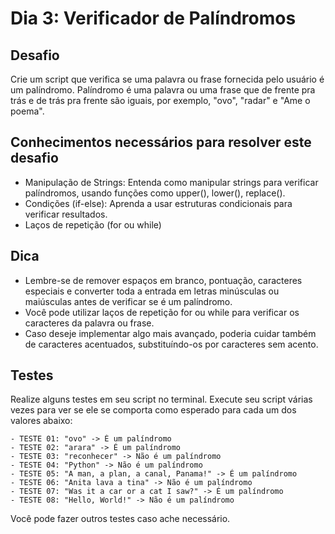 # Dia 3: Verificador de Palíndromos

## Desafio

Crie um script que verifica se uma palavra ou frase fornecida pelo usuário é um palíndromo. Palíndromo é uma palavra ou uma frase que de frente pra trás e de trás pra frente são iguais, por exemplo, "ovo", "radar" e "Ame o poema".

## Conhecimentos necessários para resolver este desafio

- Manipulação de Strings: Entenda como manipular strings para verificar palíndromos, usando funções como upper(), lower(), replace().
- Condições (if-else): Aprenda a usar estruturas condicionais para verificar resultados.
- Laços de repetição (for ou while)

## Dica

- Lembre-se de remover espaços em branco, pontuação, caracteres especiais e converter toda a entrada em letras minúsculas ou maiúsculas antes de verificar se é um palíndromo.
- Você pode utilizar laços de repetição for ou while para verificar os caracteres da palavra ou frase.
- Caso deseje implementar algo mais avançado, poderia cuidar também de caracteres acentuados, substituíndo-os por caracteres sem acento.

## Testes

Realize alguns testes em seu script no terminal. Execute seu script várias vezes para ver se ele se comporta como esperado para cada um dos valores abaixo:

    - TESTE 01: "ovo" -> É um palíndromo
    - TESTE 02: "arara" -> É um palíndromo
    - TESTE 03: "reconhecer" -> Não é um palíndromo
    - TESTE 04: "Python" -> Não é um palíndromo
    - TESTE 05: "A man, a plan, a canal, Panama!" -> É um palíndromo
    - TESTE 06: "Anita lava a tina" -> Não é um palíndromo
    - TESTE 07: "Was it a car or a cat I saw?" -> É um palíndromo
    - TESTE 08: "Hello, World!" -> Não é um palíndromo

Você pode fazer outros testes caso ache necessário.